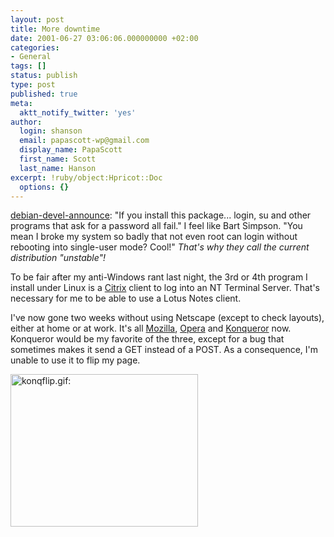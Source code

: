 ```yaml
---
layout: post
title: More downtime
date: 2001-06-27 03:06:06.000000000 +02:00
categories:
- General
tags: []
status: publish
type: post
published: true
meta:
  aktt_notify_twitter: 'yes'
author:
  login: shanson
  email: papascott-wp@gmail.com
  display_name: PapaScott
  first_name: Scott
  last_name: Hanson
excerpt: !ruby/object:Hpricot::Doc
  options: {}
---
```

<p><a href="http://lists.debian.org/debian-devel-announce-0106/msg00011.html">debian-devel-announce</a>: "If you install this package... login, su and other programs that ask for a password all fail." I feel like Bart Simpson. "You mean I broke my system so badly that not even root can login without rebooting into single-user mode? Cool!" <i>That's why they call the current distribution "unstable"!</i></p>
<p>To be fair after my anti-Windows rant last night, the 3rd or 4th program I install under Linux is a <a href="http://www.citrix.com">Citrix</a> client to log into an NT Terminal Server. That's necessary for me to be able to use a Lotus Notes client. </p>
<p>I've now gone two weeks without using Netscape (except to check layouts), either at home or at work. It's all <a href="http://www.mozilla.org">Mozilla</a>, <a href="http://www.opera.com">Opera</a> and <a href="http://www.konqueror.org">Konqueror</a> now. Konqueror would be my favorite of the three, except for a bug that sometimes makes it send a GET instead of a POST. As a consequence, I'm unable to use it to flip my page.</p>
<p><img src="https://www.papascott.de/wordpress/wp-content/uploads/2001/06/konqflip.jpg" height="244" width="300" border="0" alt="konqflip.gif: " /></p>
